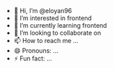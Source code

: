 - 👋 Hi, I’m @eloyan96
- 👀 I’m interested in frontend 
- 🌱 I’m currently learning frontend 
- 💞️ I’m looking to collaborate on 
- 📫 How to reach me ...
- 😄 Pronouns: ...
- ⚡ Fun fact: ...

<!---
eloyan96/eloyan96 is a ✨ special ✨ repository because its `README.md` (this file) appears on your GitHub profile.
You can click the Preview link to take a look at your changes.
--->
